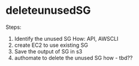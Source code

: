 # deleteunusedSG

Steps:
1. Identify the unused SG
	How: API, AWSCLI
2. create EC2 to use existing SG
3. Save the output of SG in s3 
4. authomate to delete the unused SG
    how - tbd??

